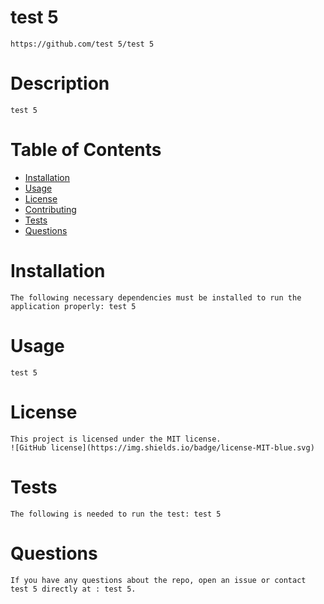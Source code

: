 

# test 5
    https://github.com/test 5/test 5

# Description
    test 5 

# Table of Contents
* [Installation](#installation)
* [Usage](#usage)
* [License](#license)
* [Contributing](#contributing)
* [Tests](#tests)
* [Questions](#questions)

# Installation
    The following necessary dependencies must be installed to run the application properly: test 5

# Usage
    test 5

# License
    This project is licensed under the MIT license. 
    ![GitHub license](https://img.shields.io/badge/license-MIT-blue.svg)

# Tests
    The following is needed to run the test: test 5

# Questions
    If you have any questions about the repo, open an issue or contact test 5 directly at : test 5.
    